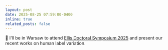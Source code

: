 ```yaml
---
layout: post
date: 2025-08-25 07:59:00-0400
inline: true
related_posts: false
---
```


:microphone: I'll be in Warsaw to attend [Ellis Doctoral Symposium 2025](https://eds2025.pl/) and present our recent works on human label variation. 
